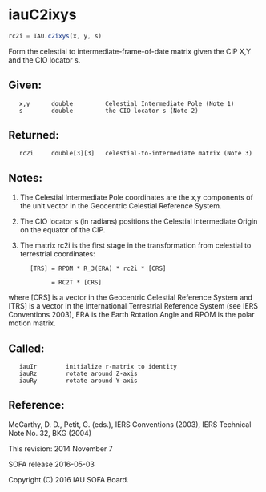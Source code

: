 # iauC2ixys

```js
rc2i = IAU.c2ixys(x, y, s)
```

Form the celestial to intermediate-frame-of-date matrix given the CIP
X,Y and the CIO locator s.

## Given:
```
   x,y      double         Celestial Intermediate Pole (Note 1)
   s        double         the CIO locator s (Note 2)
```

## Returned:
```
   rc2i     double[3][3]   celestial-to-intermediate matrix (Note 3)
```

## Notes:

1) The Celestial Intermediate Pole coordinates are the x,y
   components of the unit vector in the Geocentric Celestial
   Reference System.

2) The CIO locator s (in radians) positions the Celestial
   Intermediate Origin on the equator of the CIP.

3) The matrix rc2i is the first stage in the transformation from
   celestial to terrestrial coordinates:

```
      [TRS] = RPOM * R_3(ERA) * rc2i * [CRS]

            = RC2T * [CRS]
```

   where [CRS] is a vector in the Geocentric Celestial Reference
   System and [TRS] is a vector in the International Terrestrial
   Reference System (see IERS Conventions 2003), ERA is the Earth
   Rotation Angle and RPOM is the polar motion matrix.

## Called:
```
   iauIr        initialize r-matrix to identity
   iauRz        rotate around Z-axis
   iauRy        rotate around Y-axis
```

## Reference:

   McCarthy, D. D., Petit, G. (eds.), IERS Conventions (2003),
   IERS Technical Note No. 32, BKG (2004)

This revision:  2014 November 7

SOFA release 2016-05-03

Copyright (C) 2016 IAU SOFA Board.